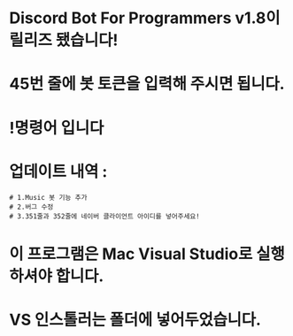 ﻿# Discord Bot For Programmers v1.8이 릴리즈 됐습니다!
# 45번 줄에 봇  토큰을 입력해 주시면 됩니다.
# !명령어 입니다
# 업데이트 내역 :
    # 1.Music 봇 기능 추가
    # 2.버그 수정
    # 3.351줄과 352줄에 네이버 클라이언트 아이디를 넣어주세요!
# 이 프로그램은 Mac Visual Studio로 실행하셔야 합니다.
# VS 인스톨러는 폴더에 넣어두었습니다.